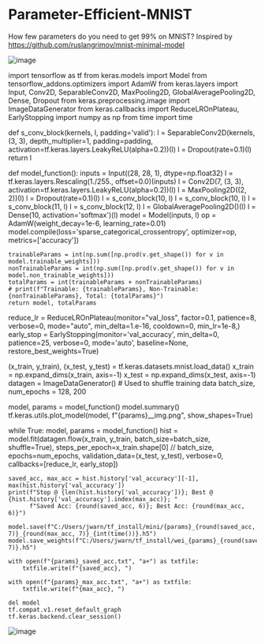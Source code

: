 # Parameter-Efficient-MNIST
How few parameters do you need to get 99% on MNIST?
Inspired by https://github.com/ruslangrimov/mnist-minimal-model

![image](https://user-images.githubusercontent.com/70070682/230638687-9964ddbe-9684-4e3c-8004-5fd2acda878f.png)

import tensorflow as tf
from keras.models import Model
from tensorflow_addons.optimizers import AdamW
from keras.layers import Input, Conv2D, SeparableConv2D, MaxPooling2D, GlobalAveragePooling2D, Dense, Dropout
from keras.preprocessing.image import ImageDataGenerator
from keras.callbacks import ReduceLROnPlateau, EarlyStopping
import numpy as np
from time import time


def s_conv_block(kernels, l, padding='valid'):
    l = SeparableConv2D(kernels, (3, 3), depth_multiplier=1, padding=padding, activation=tf.keras.layers.LeakyReLU(alpha=0.2))(l)
    l = Dropout(rate=0.1)(l)
    return l


def model_function():
    inputs = Input((28, 28, 1), dtype=np.float32)
    l = tf.keras.layers.Rescaling(1./255., offset=0.0)(inputs)
    l = Conv2D(7, (3, 3), activation=tf.keras.layers.LeakyReLU(alpha=0.2))(l)
    l = MaxPooling2D((2, 2))(l)
    l = Dropout(rate=0.1)(l)
    l = s_conv_block(10, l)
    l = s_conv_block(10, l)
    l = s_conv_block(11, l)
    l = s_conv_block(12, l)
    l = GlobalAveragePooling2D()(l)
    l = Dense(10, activation='softmax')(l)
    model = Model(inputs, l)
    op = AdamW(weight_decay=1e-6, learning_rate=0.01)
    model.compile(loss='sparse_categorical_crossentropy', optimizer=op, metrics=['accuracy'])

    trainableParams = int(np.sum([np.prod(v.get_shape()) for v in model.trainable_weights]))
    nonTrainableParams = int(np.sum([np.prod(v.get_shape()) for v in model.non_trainable_weights]))
    totalParams = int(trainableParams + nonTrainableParams)
    # print(f"Trainable: {trainableParams}, Non-Trainable: {nonTrainableParams}, Total: {totalParams}")
    return model, totalParams


reduce_lr = ReduceLROnPlateau(monitor="val_loss", factor=0.1, patience=8, verbose=0, mode="auto", min_delta=1.e-16, cooldown=0, min_lr=1e-8,)
early_stop = EarlyStopping(monitor='val_accuracy', min_delta=0, patience=25, verbose=0, mode='auto', baseline=None, restore_best_weights=True)

(x_train, y_train), (x_test, y_test) = tf.keras.datasets.mnist.load_data()
x_train = np.expand_dims(x_train, axis=-1)
x_test = np.expand_dims(x_test, axis=-1)
datagen = ImageDataGenerator()  # Used to shuffle training data
batch_size, num_epochs = 128, 200

model, params = model_function()
model.summary()
tf.keras.utils.plot_model(model, f"{params}__img.png", show_shapes=True)

while True:
    model, params = model_function()
    hist = model.fit(datagen.flow(x_train, y_train, batch_size=batch_size, shuffle=True),
                        steps_per_epoch=x_train.shape[0] // batch_size, epochs=num_epochs,
                        validation_data=(x_test, y_test), verbose=0, callbacks=[reduce_lr, early_stop])

    saved_acc, max_acc = hist.history['val_accuracy'][-1], max(hist.history['val_accuracy'])
    print(f"Stop @ {len(hist.history['val_accuracy'])}; Best @ {hist.history['val_accuracy'].index(max_acc)}; "
          f"Saved Acc: {round(saved_acc, 6)}; Best Acc: {round(max_acc, 6)}")

    model.save(f"C:/Users/jwarn/tf_install/mini/{params}_{round(saved_acc, 7)}_{round(max_acc, 7)}_{int(time())}.h5")
    model.save_weights(f"C:/Users/jwarn/tf_install/wei_{params}_{round(saved_acc, 7)}.h5")

    with open(f"{params}_saved_acc.txt", "a+") as txtfile:
        txtfile.write(f"{saved_acc}, ")

    with open(f"{params}_max_acc.txt", "a+") as txtfile:
        txtfile.write(f"{max_acc}, ")

    del model
    tf.compat.v1.reset_default_graph
    tf.keras.backend.clear_session()

![image](https://user-images.githubusercontent.com/70070682/230638017-41fcfb78-babf-436d-adcf-5d9da45b472f.png)
